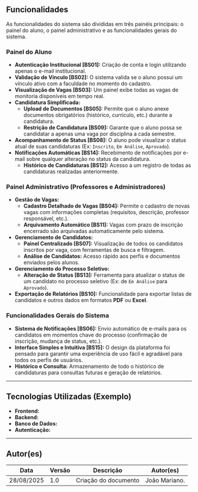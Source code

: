 
## Funcionalidades

As funcionalidades do sistema são divididas em três painéis principais: o painel do aluno, o painel administrativo e as funcionalidades gerais do sistema.


### Painel do Aluno

* **Autenticação Institucional [BS01]:** Criação de conta e login utilizando apenas o e-mail institucional.
* **Validação de Vínculo [BS02]:** O sistema valida se o aluno possui um vínculo ativo com a faculdade no momento do cadastro.
* **Visualização de Vagas [BS03]:** Um painel exibe todas as vagas de monitoria disponíveis em tempo real.
* **Candidatura Simplificada:**
    * **Upload de Documentos [BS05]:** Permite que o aluno anexe documentos obrigatórios (histórico, currículo, etc.) durante a candidatura.
    * **Restrição de Candidatura [BS09]:** Garante que o aluno possa se candidatar a apenas uma vaga por disciplina a cada semestre.
* **Acompanhamento de Status [BS08]:** O aluno pode visualizar o status atual de suas candidaturas (Ex: `Inscrito`, `Em Análise`, `Aprovado`).
* **Notificações Automáticas [BS14]:** Recebimento de notificações por e-mail sobre qualquer alteração no status da candidatura.
    * **Histórico de Candidaturas [BS12]:** Acesso a um registro de todas as candidaturas realizadas anteriormente.


### Painel Administrativo (Professores e Administradores)

* **Gestão de Vagas:**
    * **Cadastro Detalhado de Vagas [BS04]:** Permite o cadastro de novas vagas com informações completas (requisitos, descrição, professor responsável, etc.).
    * **Arquivamento Automático [BS11]:** Vagas com prazo de inscrição encerrado são arquivadas automaticamente pelo sistema.
* **Gerenciamento de Candidatos:**
    * **Painel Centralizado [BS07]:** Visualização de todos os candidatos inscritos por vaga, com ferramentas de busca e filtragem.
    * **Análise de Candidatos:** Acesso rápido aos perfis e documentos enviados pelos alunos.
* **Gerenciamento do Processo Seletivo:**
    * **Alteração de Status [BS13]:** Ferramenta para atualizar o status de um candidato no processo seletivo (Ex: de `Em Análise` para `Aprovado`).
* **Exportação de Relatórios [BS10]:** Funcionalidade para exportar listas de candidatos e outros dados em formatos **PDF** ou **Excel**.


### Funcionalidades Gerais do Sistema

* **Sistema de Notificações [BS06]:** Envio automático de e-mails para os candidatos em momentos chave do processo (confirmação de inscrição, mudança de status, etc.).
* **Interface Simples e Intuitiva [BS15]:** O design da plataforma foi pensado para garantir uma experiência de uso fácil e agradável para todos os perfis de usuários.
* **Histórico e Consulta:** Armazenamento de todo o histórico de candidaturas para consultas futuras e geração de relatórios.

---

## Tecnologias Utilizadas (Exemplo)

* **Frontend:**
* **Backend:**
* **Banco de Dados:**
* **Autenticação:**

---

## **Autor(es)**
| Data | Versão | Descrição | Autor(es) |
|-------|--------|-----------|------------|
| 28/08/2025 | 1.0 | Criação do documento | João Mariano.

